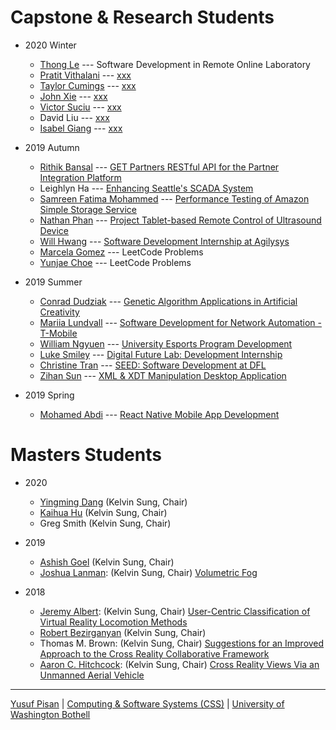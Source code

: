 
# Capstone & Research Students

- 2020 Winter
  - [Thong Le](https://www.linkedin.com/in/thong-le-37a060151/) --- Software Development in Remote Online Laboratory
  - [Pratit Vithalani](https://www.linkedin.com/in/pratit-vithalani/) --- [xxx](./people/pratitvithalani)
  - [Taylor Cumings](https://www.linkedin.com/in/tcumings/) --- [xxx](./people/taylorcumings)
  - [John Xie](https://www.linkedin.com/in/jxie29/) --- [xxx](./people/johnxie)
  - [Victor Suciu](https://www.linkedin.com/in/victorsuciu/) --- [xxx](./people/victorsucio)
  - David Liu --- [xxx](./people/davidliu)
  - [Isabel Giang](https://www.linkedin.com/in/isabel-giang/) --- [xxx](./people/isabelgang)


- 2019 Autumn
  - [Rithik Bansal](https://www.linkedin.com/in/rithikbansal05/) --- [GET Partners RESTful API for the Partner Integration Platform](./people/rithikbansal)
  - Leighlyn Ha --- [Enhancing Seattle's SCADA System](./people/leighlynha)
  - [Samreen Fatima Mohammed](https://www.linkedin.com/in/samreen-mohammed-6b3492192/) --- [Performance Testing of Amazon Simple Storage Service](./people/samreenmohammed)
  - [Nathan Phan](https://www.linkedin.com/in/nathan-p-033a06112/) --- [Project Tablet-based Remote Control of Ultrasound Device](./people/nathanphan)
  - [Will Hwang](https://www.linkedin.com/in/will-hwang/) --- [Software Development Internship at Agilysys](./people/willhwang)
  - [Marcela Gomez](https://www.linkedin.com/in/mgomezuwb/) --- LeetCode Problems
  - [Yunjae Choe](https://www.linkedin.com/in/yunjae-cho/) --- LeetCode Problems
  
- 2019 Summer
  - [Conrad Dudziak](https://www.linkedin.com/in/conrad-dudziak-1a4b1716b/) --- [Genetic Algorithm Applications in Artificial Creativity](./people/conraddudziak)
  - [Mariia Lundvall](https://www.linkedin.com/in/marialundvall/) --- [Software Development for Network Automation - T-Mobile](./people/mariialundvall)
  - [William Ngyuen](https://www.linkedin.com/in/willnguyen18/) --- [University Esports Program Development](./people/williamnguyen)
  - [Luke Smiley](https://www.linkedin.com/in/luke-smiley-7bb111184/) --- [Digital Future Lab: Development Internship](./people/lukesmiley)
  - [Christine Tran](https://www.linkedin.com/in/christine-tran-a0831014a/) --- [SEED: Software Development at DFL](./people/christinetran)
  - [Zihan Sun](https://www.linkedin.com/in/zihan-sun/) --- [XML & XDT Manipulation Desktop Application](./people/zihansun)

  
- 2019 Spring
  - [Mohamed Abdi](https://www.linkedin.com/in/moabdi21/) --- [React Native Mobile App Development](./people/mohamedabdi)



# Masters Students

- 2020
  - [Yingming Dang](https://www.linkedin.com/in/yingming-dang-05a05b141/) (Kelvin Sung, Chair)
  - [Kaihua Hu](https://www.linkedin.com/in/kaihuahu/) (Kelvin Sung, Chair)
  - Greg Smith (Kelvin Sung, Chair)
  
- 2019
   - [Ashish Goel](https://www.linkedin.com/in/goel-ashish/) (Kelvin Sung, Chair)
   - [Joshua Lanman](https://www.linkedin.com/in/joshlanman/):  (Kelvin Sung, Chair) [Volumetric Fog](./people/joshualanman)
   
- 2018
   - [Jeremy Albert](https://www.linkedin.com/in/jeremy3681/):  (Kelvin Sung, Chair) [User-Centric Classification of Virtual Reality Locomotion Methods](./people/jeremyalbert)
   - [Robert Bezirganyan](https://www.linkedin.com/in/robert-bezirganyan-095a9b4b/)  (Kelvin Sung, Chair)
   - Thomas M. Brown:  (Kelvin Sung, Chair) [Suggestions for an Improved Approach to the Cross Reality Collaborative Framework](./people/thomasbrown)
   - [Aaron C. Hitchcock](https://www.linkedin.com/in/aaron-hitchcock/):  (Kelvin Sung, Chair) [Cross Reality Views Via an Unmanned Aerial Vehicle](./people/aaronhitchcock)

  

***

[Yusuf Pisan](https://pisanorg.github.io/yusuf/) | [Computing & Software Systems (CSS)](https://www.uwb.edu/css) | [University of Washington Bothell](https://www.uwb.edu/)
